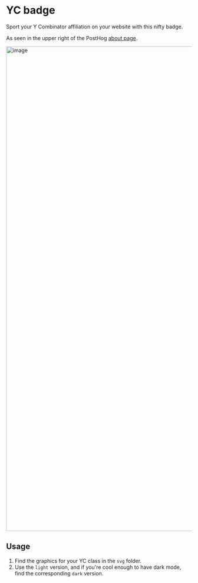 # YC badge

Sport your Y Combinator affiliation on your website with this nifty badge.

As seen in the upper right of the PostHog [about page](https://posthog.com/about).

<img width="1313" alt="image" src="https://user-images.githubusercontent.com/154479/211127117-f6d39441-7115-4b3c-a1f6-3d87a9427dad.png">

## Usage

1. Find the graphics for your YC class in the `svg` folder.
1. Use the `light` version, and if you're cool enough to have dark mode, find the corresponding `dark` version.
